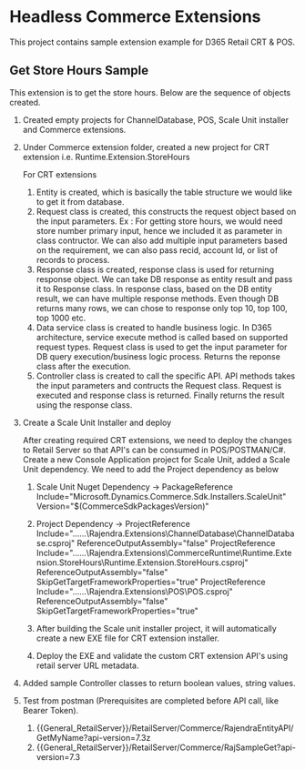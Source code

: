 # Headless Commerce Extensions

This project contains sample extension example for D365 Retail CRT & POS.

## Get Store Hours Sample
This extension is to get the store hours. Below are the sequence of objects created.
1. Created empty projects for ChannelDatabase, POS, Scale Unit installer and Commerce extensions.
2. Under Commerce extension folder, created a new project for CRT extension i.e. Runtime.Extension.StoreHours

	For CRT extensions
	1. Entity is created, which is basically the table structure we would like to get it from database.
	2. Request class is created, this constructs the request object based on the input parameters.
		Ex : For getting store hours, we would need store number primary input, hence we included it as parameter in class contructor. We can also add multiple input parameters 
			 based on the requirement, we can also pass recid, account Id, or list of records to process.
	3. Response class is created, response class is used for returning response object. We can take DB response as entity result and pass it to Response class.
	   In response class, based on the DB entity result, we can have multiple response methods. 
	   Even though DB returns many rows, we can chose to response only top 10, top 100, top 1000 etc.
	4. Data service class is created to handle business logic. In D365 architecture, service execute method is called based on supported request types.
	   Request class is used to get the input parameter for DB query execution/business logic process. 
	   Returns the reponse class after the execution.
	5. Controller class is created to call the specific API. API methods takes the input parameters and contructs the Request class.
	   Request is executed and response class is returned. Finally returns the result using the response class.

3. Create a Scale Unit Installer and deploy
    
	After creating required CRT extensions, we need to deploy the changes to Retail Server so that API's can be consumed in POS/POSTMAN/C#.
	Create a new Console Application project for Scale Unit, added a Scale Unit dependency. We need to add the Project dependency as below
	1. Scale Unit Nuget Dependency -> PackageReference Include="Microsoft.Dynamics.Commerce.Sdk.Installers.ScaleUnit" Version="$(CommerceSdkPackagesVersion)" 
	2. Project Dependency ->
		ProjectReference Include="..\..\..\Rajendra.Extensions\ChannelDatabase\ChannelDatabase.csproj" ReferenceOutputAssembly="false" 
		ProjectReference Include="..\..\..\Rajendra.Extensions\CommerceRuntime\Runtime.Extension.StoreHours\Runtime.Extension.StoreHours.csproj" ReferenceOutputAssembly="false" SkipGetTargetFrameworkProperties="true" 
		ProjectReference Include="..\..\..\Rajendra.Extensions\POS\POS.csproj" ReferenceOutputAssembly="false" SkipGetTargetFrameworkProperties="true"

	3. After building the Scale unit installer project, it will automatically create a new EXE file for CRT extension installer.
	4. Deploy the EXE and validate the custom CRT extension API's using retail server URL metadata.
	
4. Added sample Controller classes to return boolean values, string values.
5. Test from postman (Prerequisites are completed before API call, like Bearer Token).
   1. {{General_RetailServer}}/RetailServer/Commerce/RajendraEntityAPI/GetMyName?api-version=7.3z
   2. {{General_RetailServer}}/RetailServer/Commerce/RajSampleGet?api-version=7.3
